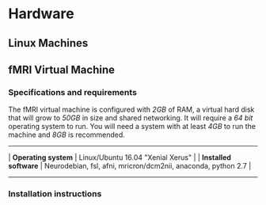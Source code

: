 # Hardware

## Linux Machines

## fMRI Virtual Machine

### Specifications and requirements
The fMRI virtual machine is configured with *2GB* of RAM, a virtual hard disk that will grow to *50GB* in size and shared networking.
It will require a *64 bit* operating system to run. You will need a system with at least *4GB* to run the machine and *8GB* is recommended.

***
| **Operating system** | Linux/Ubuntu 16.04 "Xenial Xerus" |
| **Installed software** | Neurodebian, fsl, afni, mricron/dcm2nii, anaconda, python 2.7 | 
***
### Installation instructions



